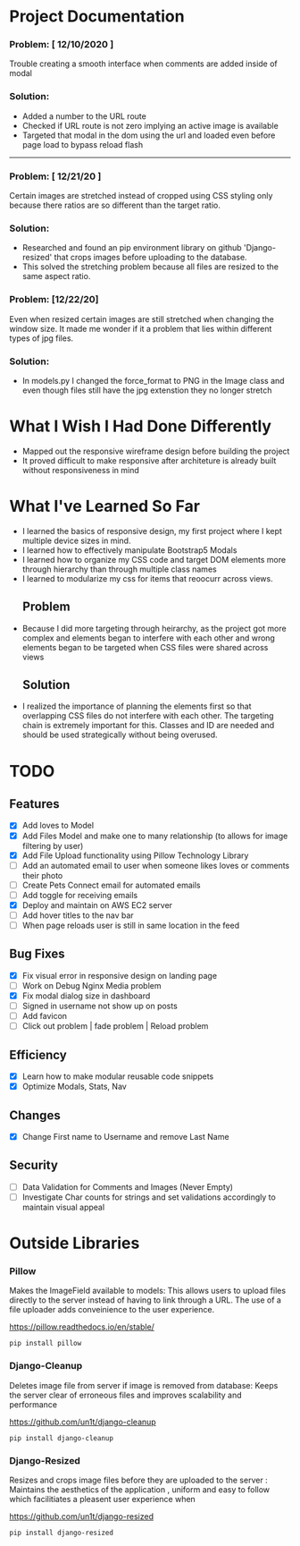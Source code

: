 # Project Documentation
### Problem:  [ 12/10/2020 ]  
Trouble creating a smooth interface when comments are added inside of modal
### Solution:
- Added a number to the URL route 
- Checked if URL route is not zero implying an active image is available
- Targeted that modal in the dom using the url and loaded even before page load to bypass reload flash
***
### Problem: [ 12/21/20 ]  
Certain images are stretched instead of cropped using CSS styling only because there ratios are so different than the target ratio.
### Solution:
- Researched and found an pip environment library on github 'Django-resized' that crops images before uploading to the database. 
- This solved the stretching problem because all files are resized to the same aspect ratio.
### Problem: [12/22/20]
Even when resized certain images are still stretched when changing the window size. It made me wonder if it a problem that lies within different types of jpg files.
### Solution:
-  In models.py I changed the force_format to PNG in the Image class and even though files still have the jpg extenstion they no longer stretch

# What I Wish I Had Done Differently
- Mapped out the responsive wireframe design before building the project
- It proved difficult to make responsive after architeture is already built without responsiveness in mind

# What I've Learned So Far
- I learned the basics of responsive design, my first project where I kept multiple device sizes in mind.
- I learned how to effectively manipulate Bootstrap5 Modals
- I learned how to organize my CSS code and target DOM elements more through hierarchy than through multiple class names
- I learned to modularize my css for items that reoocurr across views.
  ## Problem 
- Because I did more targeting through heirarchy, as the project got more complex and elements began to interfere with each other and wrong elements began to be targeted when CSS files were shared across views
  ## Solution
- I realized the importance of planning the elements first so that overlapping CSS files do not interfere with each other. The targeting chain is extremely important for this. Classes and ID are needed and should be used strategically without being overused.


# TODO
## Features
- [x] Add loves to Model
- [x] Add Files Model and make one to many relationship (to allows for image filtering by user)
- [x] Add File Upload functionality using Pillow Technology Library
- [ ] Add an automated email to user when someone likes loves or comments their photo
- [ ] Create Pets Connect email for automated emails
- [ ] Add toggle for receiving emails
- [X] Deploy and maintain on AWS EC2 server
- [ ] Add hover titles to the nav bar
- [ ] When page reloads user is still in same location in the feed
## Bug Fixes
- [X] Fix visual error in responsive design on landing page
- [ ] Work on Debug Nginx Media problem
- [x] Fix modal dialog size in dashboard
- [ ] Signed in username not show up on posts
- [ ] Add favicon
- [ ] Click out problem | fade problem | Reload problem
## Efficiency
- [x] Learn how to make modular reusable code snippets
- [x] Optimize Modals, Stats, Nav
## Changes
- [x] Change First name to Username and remove Last Name
## Security
- [ ] Data Validation for Comments and Images (Never Empty)
- [ ] Investigate Char counts for strings and set validations accordingly to maintain visual appeal

# Outside Libraries
### Pillow
Makes the ImageField available to models:
This allows users to upload files directly to the server instead of having to link through a URL. The use of a file uploader adds conveinience to the user experience.

 https://pillow.readthedocs.io/en/stable/

    pip install pillow

### Django-Cleanup
Deletes image file from server if image is removed from database: Keeps the server clear of erroneous files and improves scalability and performance

 https://github.com/un1t/django-cleanup

    pip install django-cleanup


### Django-Resized
Resizes and crops image files before they are uploaded to the server :
Maintains the aesthetics of the application , uniform and easy to follow which facilitiates a pleasent user experience when 

  https://github.com/un1t/django-resized

    pip install django-resized